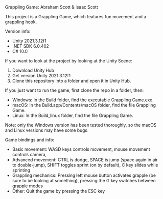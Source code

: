 Grappling Game: Abraham Scott & Isaac Scott

This project is a Grappling Game, which features fun movement and a grappling hook.

Version info:
- Unity 2021.3.12f1
- .NET SDK 6.0.402
- C# 10.0

If you want to look at the project by looking at the Unity Scene:
1. Download Unity Hub
2. Get version Unity 2021.3.12f1
3. Clone this repository into a folder and open it in Unity Hub.

If you just want to run the game, first clone the repo in a folder, then:

- Windows: In the Build folder, find the executable Grappling Game.exe.
- macOS: In the Build.app/Contents/macOS folder, find the file Grappling Game.
- Linux: In the Build_linux folder, find the file Grappling Game.

Note: only the Windows version has been tested thoroughly, so the macOS and Linux versions may have some bugs.

Game bindings and info:
- Basic movement: WASD keys controls movement, mouse movement controls camera, 
- Advanced movement: CTRL is dodge, SPACE is jump (space again in air to double-jump), SHIFT toggles sprint (on by default), C key slides while sprinting
- Grappling mechanics: Pressing left mouse button activates grapple (be sure to be looking at something), pressing the G key switches between grapple modes
- Other: Quit the game by pressing the ESC key
